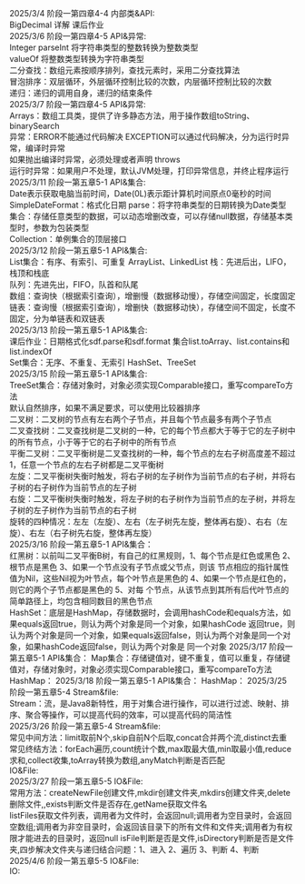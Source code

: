 ﻿2025/3/4     阶段一第四章4-4 内部类&API:  
             BigDecimal 详解 课后作业  
2025/3/6     阶段一第四章4-5 API&异常:  
             Integer parseInt 将字符串类型的整数转换为整数类型  
             valueOf 将整数类型转换为字符串类型  
             二分查找：数组元素按顺序排列，查找元素时，采用二分查找算法  
             冒泡排序：双层循环，外层循环控制比较的次数，内层循环控制比较的次数  
             递归：递归的调用自身，递归的结束条件  
2025/3/7     阶段一第四章4-5 API&异常:  
             Arrays：数组工具类，提供了许多静态方法，用于操作数组toString、binarySearch  
             异常：ERROR不能通过代码解决 EXCEPTION可以通过代码解决，分为运行时异常，编译时异常   
             如果抛出编译时异常，必须处理或者声明 throws   
             运行时异常：如果用户不处理，默认JVM处理，打印异常信息，并终止程序运行  
2025/3/11    阶段一第五章5-1 API&集合:  
             Date表示获取电脑当前时间，Date(0L)表示距计算机时间原点0毫秒的时间  
             SimpleDateFormat：格式化日期 parse：将字符串类型的日期转换为Date类型  
             集合：存储任意类型的数据，可以动态增删改查，可以存储null数据，存储基本类型时，参数为包装类型  
             Collection：单例集合的顶层接口  
2025/3/12    阶段一第五章5-1 API&集合:  
             List集合：有序、有索引、可重复  ArrayList、LinkedList
             栈：先进后出，LIFO，栈顶和栈底  
             队列：先进先出，FIFO，队首和队尾  
             数组：查询快（根据索引查询），增删慢（数据移动慢），存储空间固定，长度固定  
             链表：查询慢（根据索引查询），增删快（数据移动快），存储空间不固定，长度不固定，分为单链表和双链表  
2025/3/13    阶段一第五章5-1 API&集合:  
             课后作业：日期格式化sdf.parse和sdf.format  集合list.toArray、list.contains和list.indexOf  
             Set集合：无序、不重复、无索引  HashSet、TreeSet  
2025/3/15    阶段一第五章5-1 API&集合:  
             TreeSet集合：存储对象时，对象必须实现Comparable接口，重写compareTo方法  
             默认自然排序，如果不满足要求，可以使用比较器排序  
             二叉树：二叉树的节点有左右两个子节点，并且每个节点最多有两个子节点  
             二叉查找树：二叉查找树是二叉树的一种，它的每个节点都大于等于它的左子树中的所有节点，小于等于它的右子树中的所有节点  
             平衡二叉树：二叉平衡树是二叉查找树的一种，每个节点的左右子树高度差不超过1，任意一个节点的左右子树都是二叉平衡树  
             左旋：二叉平衡树失衡时触发，将右子树的左子树作为当前节点的右子树，并将右子树的右子树作为当前节点的左子树  
             右旋：二叉平衡树失衡时触发，将左子树的右子树作为当前节点的左子树，并将左子树的左子树作为当前节点的右子树  
             旋转的四种情况：左左（左旋）、左右（左子树先左旋，整体再右旋）、右右（左旋）、右左（右子树先右旋，整体再左旋）  
2025/3/16    阶段一第五章5-1 API&集合：  
             红黑树：以前叫二叉平衡B树，有自己的红黑规则，1、每个节点是红色或黑色 2、根节点是黑色 3、如果一个节点没有子节点或父节点，则该
             节点相应的指针属性值为Nil，这些Nil视为叶节点，每个叶节点是黑色的 4、如果一个节点是红色的，则它的两个子节点都是黑色的 5、对每
             个节点，从该节点到其所有后代叶节点的简单路径上，均包含相同数目的黑色节点  
              HashSet：底层是HashMap，存储数据时，会调用hashCode和equals方法，如果equals返回true，则认为两个对象是同一个对象，如果hashCode
              返回true，则认为两个对象是同一个对象，如果equals返回false，则认为两个对象是同一个对象，如果hashCode返回false，则认为两个对象是
              同一个对象
2025/3/17    阶段一第五章5-1 API&集合：
             Map集合：存储键值对，键不重复，值可以重复，存储键值对，存储对象时，对象必须实现Comparable接口，重写compareTo方法
             HashMap：
2025/3/18    阶段一第五章5-1 API&集合：
             HashMap：
2025/3/25    阶段一第五章5-4 Stream&file:  
             Stream：流，是Java8新特性，用于对集合进行操作，可以进行过滤、映射、排序、聚合等操作，可以提高代码的效率，可以提高代码的简洁性  
2025/3/26    阶段一第五章5-4 Stream&file:  
             常见中间方法：limit取前N个,skip自前N个后取,concat合并两个流,distinct去重  
             常见终结方法：forEach遍历,count统计个数,max取最大值,min取最小值,reduce求和,collect收集,toArray转换为数组,anyMatch判断是否匹配  
             IO&File:  
2025/3/27    阶段一第五章5-5 IO&File:  
             常用方法：createNewFile创建文件,mkdir创建文件夹,mkdirs创建文件夹,delete删除文件,,exists判断文件是否存在,getName获取文件名  
             listFiles获取文件列表，调用者为文件时，会返回null;调用者为空目录时，会返回空数组;调用者为非空目录时，会返回该目录下的所有文件和文件夹;调用者为有权限才能进去的目录时，返回null
             isFile判断是否是文件,isDirectory判断是否是文件夹,四步解决文件夹与递归结合问题：1、进入 2、遍历 3、判断 4、判断  
2025/4/6     阶段一第五章5-5 IO&File:  
             IO: